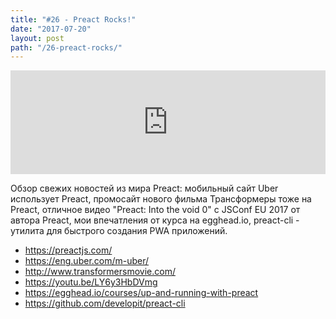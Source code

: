 ```yaml
---
title: "#26 - Preact Rocks!"
date: "2017-07-20"
layout: post
path: "/26-preact-rocks/"
---
```

<iframe width="100%" height="166" scrolling="no" frameborder="no" src="https://w.soundcloud.com/player/?url=https%3A//api.soundcloud.com/tracks/334003882&amp;color=ff5500&amp;auto_play=false&amp;hide_related=false&amp;show_comments=true&amp;show_user=true&amp;show_reposts=false"></iframe>

Обзор свежих новостей из мира Preact: мобильный сайт Uber использует Preact, промосайт нового фильма Трансформеры тоже на Preact, отличное видео "Preact: Into the void 0" с JSConf EU 2017 от автора Preact, мои впечатления от курса на egghead.io, preact-cli - утилита для быстрого создания PWA приложений.

- https://preactjs.com/
- https://eng.uber.com/m-uber/
- http://www.transformersmovie.com/
- https://youtu.be/LY6y3HbDVmg
- https://egghead.io/courses/up-and-running-with-preact
- https://github.com/developit/preact-cli


